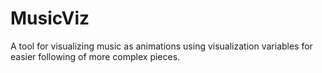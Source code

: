 # MusicViz

A tool for visualizing music as animations using visualization variables for easier following of more complex pieces. 
